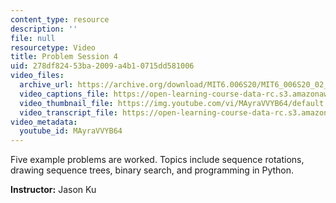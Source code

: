 ```yaml
---
content_type: resource
description: ''
file: null
resourcetype: Video
title: Problem Session 4
uid: 278df824-53ba-2009-a4b1-0715dd581006
video_files:
  archive_url: https://archive.org/download/MIT6.006S20/MIT6_006S20_02_28_Problem_Session_4_300k.mp4
  video_captions_file: https://open-learning-course-data-rc.s3.amazonaws.com/6-006-introduction-to-algorithms-spring-2020/7fff61629022502b827799ebc475e577_MAyraVVYB64.vtt
  video_thumbnail_file: https://img.youtube.com/vi/MAyraVVYB64/default.jpg
  video_transcript_file: https://open-learning-course-data-rc.s3.amazonaws.com/6-006-introduction-to-algorithms-spring-2020/749cd7f4d838c2377c677ec20cb16796_MAyraVVYB64.pdf
video_metadata:
  youtube_id: MAyraVVYB64
---
```


Five example problems are worked. Topics include sequence rotations, drawing sequence trees, binary search, and programming in Python.

**Instructor:** Jason Ku